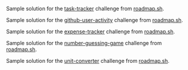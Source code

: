 Sample solution for the [task-tracker](https://roadmap.sh/projects/task-tracker) challenge from [roadmap.sh](https://roadmap.sh/).


Sample solution for the [github-user-activity](https://roadmap.sh/projects/github-user-activity) challenge from [roadmap.sh](https://roadmap.sh/).


Sample solution for the [expense-tracker](https://roadmap.sh/projects/expense-tracker) challenge from [roadmap.sh](https://roadmap.sh/).


Sample solution for the [number-guessing-game](https://roadmap.sh/projects/number-guessing-game) challenge from [roadmap.sh](https://roadmap.sh/).

Sample solution for the [unit-converter](https://roadmap.sh/projects/unit-converter) challenge from [roadmap.sh](https://roadmap.sh/).